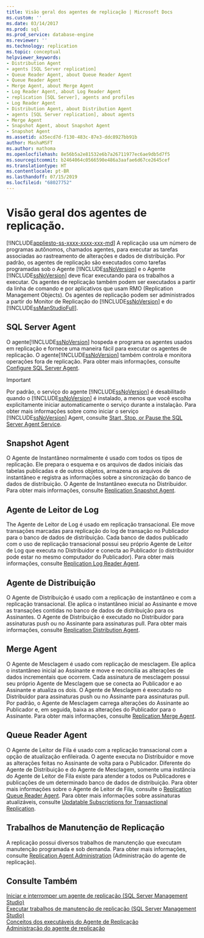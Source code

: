 ```yaml
---
title: Visão geral dos agentes de replicação | Microsoft Docs
ms.custom: ''
ms.date: 03/14/2017
ms.prod: sql
ms.prod_service: database-engine
ms.reviewer: ''
ms.technology: replication
ms.topic: conceptual
helpviewer_keywords:
- Distribution Agent
- agents [SQL Server replication]
- Queue Reader Agent, about Queue Reader Agent
- Queue Reader Agent
- Merge Agent, about Merge Agent
- Log Reader Agent, about Log Reader Agent
- replication [SQL Server], agents and profiles
- Log Reader Agent
- Distribution Agent, about Distribution Agent
- agents [SQL Server replication], about agents
- Merge Agent
- Snapshot Agent, about Snapshot Agent
- Snapshot Agent
ms.assetid: a35ecd7d-f130-483c-87e3-ddc8927bb91b
author: MashaMSFT
ms.author: mathoma
ms.openlocfilehash: 8e56b5a2e81532e6b7a26711977ec6ae9db5d7f5
ms.sourcegitcommit: b2464064c0566590e486a3aafae6d67ce2645cef
ms.translationtype: HT
ms.contentlocale: pt-BR
ms.lasthandoff: 07/15/2019
ms.locfileid: "68027752"
---
```

# <a name="replication-agents-overview"></a>Visão geral dos agentes de replicação.
[!INCLUDE[appliesto-ss-xxxx-xxxx-xxx-md](../../../includes/appliesto-ss-xxxx-xxxx-xxx-md.md)]
  A replicação usa um número de programas autônomos, chamados agentes, para executar as tarefas associadas ao rastreamento de alterações e dados de distribuição. Por padrão, os agentes de replicação são executados como tarefas programadas sob o Agente [!INCLUDE[ssNoVersion](../../../includes/ssnoversion-md.md)] e o Agente [!INCLUDE[ssNoVersion](../../../includes/ssnoversion-md.md)] deve ficar executando para os trabalhos a executar. Os agentes de replicação também podem ser executados a partir da linha de comando e por aplicativos que usam RMO (Replication Management Objects). Os agentes de replicação podem ser administrados a partir do Monitor de Replicação do [!INCLUDE[ssNoVersion](../../../includes/ssnoversion-md.md)] e do [!INCLUDE[ssManStudioFull](../../../includes/ssmanstudiofull-md.md)].  
  
## <a name="sql-server-agent"></a>SQL Server Agent  
 O agente[!INCLUDE[ssNoVersion](../../../includes/ssnoversion-md.md)] hospeda e programa os agentes usados em replicação e fornece uma maneira fácil para executar os agentes de replicação. O agente[!INCLUDE[ssNoVersion](../../../includes/ssnoversion-md.md)] também controla e monitora operações fora de replicação. Para obter mais informações, consulte [Configure SQL Server Agent](../../../ssms/agent/configure-sql-server-agent.md).  
  
> [!IMPORTANT]  
>  Por padrão, o serviço do agente [!INCLUDE[ssNoVersion](../../../includes/ssnoversion-md.md)] é desabilitado quando o [!INCLUDE[ssNoVersion](../../../includes/ssnoversion-md.md)] é instalado, a menos que você escolha explicitamente iniciar automaticamente o serviço durante a instalação. Para obter mais informações sobre como iniciar o serviço [!INCLUDE[ssNoVersion](../../../includes/ssnoversion-md.md)] Agent, consulte [Start, Stop, or Pause the SQL Server Agent Service](https://msdn.microsoft.com/library/c95a9759-dd30-4ab6-9ab0-087bb3bfb97c).  
  
## <a name="snapshot-agent"></a>Snapshot Agent  
 O Agente de Instantâneo normalmente é usado com todos os tipos de replicação. Ele prepara o esquema e os arquivos de dados iniciais das tabelas publicadas e de outros objetos, armazena os arquivos de instantâneo e registra as informações sobre a sincronização do banco de dados de distribuição. O Agente de Instantâneo executa no Distribuidor. Para obter mais informações, consulte [Replication Snapshot Agent](../../../relational-databases/replication/agents/replication-snapshot-agent.md).  
  
## <a name="log-reader-agent"></a>Agente de Leitor de Log  
 The Agente de Leitor de Log é usado em replicação transacional. Ele move transações marcadas para replicação do log de transação no Publicador para o banco de dados de distribuição. Cada banco de dados publicado com o uso de replicação transacional possui seu próprio Agente de Leitor de Log que executa no Distribuidor e conecta ao Publicador (o distribuidor pode estar no mesmo computador do Publicador). Para obter mais informações, consulte [Replication Log Reader Agent](../../../relational-databases/replication/agents/replication-log-reader-agent.md).  
  
## <a name="distribution-agent"></a>Agente de Distribuição  
 O Agente de Distribuição é usado com a replicação de instantâneo e com a replicação transacional. Ele aplica o instantâneo inicial ao Assinante e move as transações contidas no banco de dados de distribuição para os Assinantes. O Agente de Distribuição é executado no Distribuidor para assinaturas push ou no Assinante para assinaturas pull. Para obter mais informações, consulte [Replication Distribution Agent](../../../relational-databases/replication/agents/replication-distribution-agent.md).  
  
## <a name="merge-agent"></a>Merge Agent  
 O Agente de Mesclagem é usado com replicação de mesclagem. Ele aplica o instantâneo inicial ao Assinante e move e reconcilia as alterações de dados incrementais que ocorrem. Cada assinatura de mesclagem possui seu próprio Agente de Mesclagem que se conecta ao Publicador e ao Assinante e atualiza os dois. O Agente de Mesclagem é executado no Distribuidor para assinaturas push ou no Assinante para assinaturas pull. Por padrão, o Agente de Mesclagem carrega alterações do Assinante ao Publicador e, em seguida, baixa as alterações do Publicador para o Assinante. Para obter mais informações, consulte [Replication Merge Agent](../../../relational-databases/replication/agents/replication-merge-agent.md).  
  
## <a name="queue-reader-agent"></a>Queue Reader Agent  
 O Agente de Leitor de Fila é usado com a replicação transacional com a opção de atualização enfileirada. O agente executa no Distribuidor e move as alterações feitas no Assinante de volta para o Publicador. Diferente do Agente de Distribuição e do Agente de Mesclagem, somente uma instância do Agente de Leitor de Fila existe para atender a todos os Publicadores e publicações de um determinado banco de dados de distribuição. Para obter mais informações sobre o Agente de Leitor de Fila, consulte o [Replication Queue Reader Agent](../../../relational-databases/replication/agents/replication-queue-reader-agent.md). Para obter mais informações sobre assinaturas atualizáveis, consulte [Updatable Subscriptions for Transactional Replication](../../../relational-databases/replication/transactional/updatable-subscriptions-for-transactional-replication.md).  
  
## <a name="replication-maintenance-jobs"></a>Trabalhos de Manutenção de Replicação  
 A replicação possui diversos trabalhos de manutenção que executam manutenção programada e sob demanda. Para obter mais informações, consulte [Replication Agent Administration](../../../relational-databases/replication/agents/replication-agent-administration.md) (Administração do agente de replicação).  
  
## <a name="see-also"></a>Consulte Também  
 [Iniciar e interromper um agente de replicação &#40;SQL Server Management Studio&#41;](../../../relational-databases/replication/agents/start-and-stop-a-replication-agent-sql-server-management-studio.md)   
 [Executar trabalhos de manutenção de replicação &#40;SQL Server Management Studio&#41;](../../../relational-databases/replication/administration/run-replication-maintenance-jobs-sql-server-management-studio.md)   
 [Conceitos dos executáveis do Agente de Replicação](../../../relational-databases/replication/concepts/replication-agent-executables-concepts.md)   
 [Administração do agente de replicação](../../../relational-databases/replication/agents/replication-agent-administration.md)  
  
  
